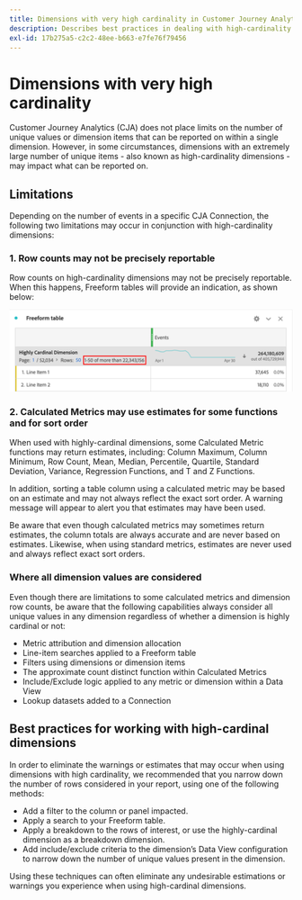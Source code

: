 ```yaml
---
title: Dimensions with very high cardinality in Customer Journey Analytics
description: Describes best practices in dealing with high-cardinality dimensions in Customer Journey Analytics
exl-id: 17b275a5-c2c2-48ee-b663-e7fe76f79456
---
```

# Dimensions with very high cardinality

Customer Journey Analytics (CJA) does not place limits on the number of unique values or dimension items that can be reported on within a single dimension. However, in some circumstances, dimensions with an extremely large number of unique items - also known as high-cardinality dimensions - may impact what can be reported on. 

## Limitations

Depending on the number of events in a specific CJA Connection, the following two limitations may occur in conjunction with high-cardinality dimensions: 

### 1. Row counts may not be precisely reportable

Row counts on high-cardinality dimensions may not be precisely reportable. When this happens, Freeform tables will provide an indication, as shown below:

   ![](assets/high-cardinality.png)

### 2. Calculated Metrics may use estimates for some functions and for sort order

When used with highly-cardinal dimensions, some Calculated Metric functions may return estimates, including: Column Maximum, Column Minimum, Row Count, Mean, Median, Percentile, Quartile, Standard Deviation, Variance, Regression Functions, and T and Z Functions. 

In addition, sorting a table column using a calculated metric may be based on an estimate and may not always reflect the exact sort order. A warning message will appear to alert you that estimates may have been used.

Be aware that even though calculated metrics may sometimes return estimates, the column totals are always accurate and are never based on estimates. Likewise, when using standard metrics, estimates are never used and always reflect exact sort orders.

### Where all dimension values are considered

Even though there are limitations to some calculated metrics and dimension row counts, be aware that the following capabilities always consider all unique values in any dimension regardless of whether a dimension is highly cardinal or not:

* Metric attribution and dimension allocation
* Line-item searches applied to a Freeform table
* Filters using dimensions or dimension items
* The approximate count distinct function within Calculated Metrics
* Include/Exclude logic applied to any metric or dimension within a Data View
* Lookup datasets added to a Connection

## Best practices for working with high-cardinal dimensions

In order to eliminate the warnings or estimates that may occur when using dimensions with high cardinality, we recommended that you narrow down the number of rows considered in your report, using one of the following methods:

* Add a filter to the column or panel impacted.
* Apply a search to your Freeform table.
* Apply a breakdown to the rows of interest, or use the highly-cardinal dimension as a breakdown dimension.
* Add include/exclude criteria to the dimension’s Data View configuration to narrow down the number of unique values present in the dimension.

Using these techniques can often eliminate any undesirable estimations or warnings you experience when using high-cardinal dimensions.
